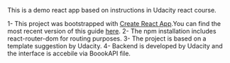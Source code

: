 This is a demo react app based on instructions in Udacity react course.

1- This project was bootstrapped with [Create React App](https://github.com/facebookincubator/create-react-app).You can find the most recent version of this guide [here](https://github.com/facebookincubator/create-react-app/blob/master/packages/react-scripts/template/README.md).
2- The npm installation includes react-router-dom for routing purposes.
3- The project is based on a template suggestion by Udacity.
4- Backend is developed by Udacity and the interface is accebile via BoookAPI file.

